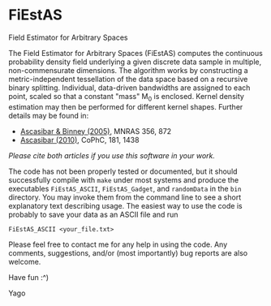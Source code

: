 # FiEstAS
Field Estimator for Arbitrary Spaces

The Field Estimator for Arbitrary Spaces (FiEstAS) computes the continuous probability density field underlying a given discrete data sample in multiple, non-commensurate dimensions.
The algorithm works by constructing a metric-independent tessellation of the data space based on a recursive binary splitting. Individual, data-driven bandwidths are assigned to each point, scaled so that a constant "mass" M<sub>0</sub> is enclosed.
Kernel density estimation may then be performed for different kernel shapes.
Further details may be found in:

- [Ascasibar & Binney (2005)](https://ui.adsabs.harvard.edu/abs/2005MNRAS.356..872A/abstract), MNRAS 356, 872
- [Ascasibar (2010)](https://ui.adsabs.harvard.edu/abs/2010CoPhC.181.1438A/abstract), CoPhC, 181, 1438

*Please cite both articles if you use this software in your work.*

The code has not been properly tested or documented, but it should successfully compile with `make` under most systems and produce the executables `FiEstAS_ASCII`, `FiEstAS_Gadget`, and `randomData` in the `bin` directory. You may invoke them from the command line to see a short explanatory text describing usage. The easiest way to use the code is probably to save your data as an ASCII file and run

`FiEstAS_ASCII <your_file.txt>`

Please feel free to contact me for any help in using the code.
Any comments, suggestions, and/or (most importantly) bug reports are also welcome.

 Have fun :^)

  Yago

